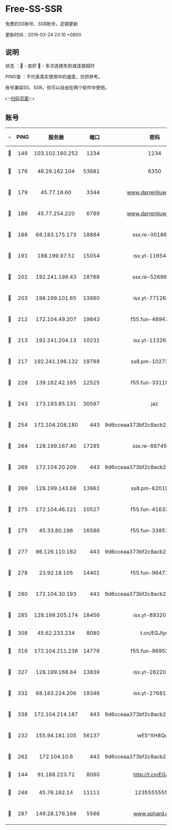 # Free-SS-SSR

免费的SS账号、SSR账号，定期更新

更新时间：2019-03-24 23:10 +0800

## 说明

状态     ：🙂 - 良好 🙁 - 多次连接失败或连接超时

PING值   ：不代表真实使用中的速度，仅供参考。

账号兼容SS、SSR，你可以自由在两个软件中使用。

👉[扫码页面](https://liesauer.github.io/Free-SS-SSR/)👈

## 账号

|-|PING|服务器|端口|密码|加密方式|区域|
|:----:|:----:|:-----:|-----:|:----:|:----:|:----:|
|🙂|149|103.102.160.252|1234|1234|rc4-md5|JP|
|🙂|176|46.29.162.104|53681|6350|aes-128-ctr|RU|
|🙂|179|45.77.18.60|3344|www.darrenliuwei.com|aes-256-cfb|JP|
|🙂|186|45.77.254.220|6789|www.darrenliuwei.com|aes-256-cfb|SG|
|🙂|188|68.183.175.173|18884|ssx.re-00186706|aes-256-cfb|US|
|🙂|191|198.199.97.51|15054|isx.yt-11654879|aes-256-cfb|US|
|🙂|202|192.241.198.43|18768|ssx.re-52696687|aes-256-cfb|US|
|🙂|203|198.199.101.65|13980|isx.yt-77126897|aes-256-cfb|US|
|🙂|212|172.104.49.207|19843|f55.fun-48947292|aes-256-cfb|SG|
|🙂|213|192.241.204.13|10231|isx.yt-11326913|aes-256-cfb|US|
|🙂|217|192.241.196.132|19788|ss8.pm-10273519|aes-256-cfb|US|
|🙂|228|139.162.42.165|12525|f55.fun-33119577|aes-256-cfb|SG|
|🙂|243|173.193.85.131|30587|jaz|aes-256-cfb|US|
|🙂|254|172.104.208.180|443|9d6cceaa373bf2c8acb22e60b6a58be6|aes-256-cfb|US|
|🙂|264|128.199.167.40|17285|ssx.re-88745830|aes-256-cfb|SG|
|🙂|269|172.104.20.209|443|9d6cceaa373bf2c8acb22e60b6a58be6|aes-256-cfb|US|
|🙂|269|128.199.143.68|13961|ss8.pm-62019170|aes-256-cfb|SG|
|🙂|275|172.104.46.121|10527|f55.fun-41632865|aes-256-cfb|SG|
|🙂|275|45.33.80.198|16586|f55.fun-33851911|aes-256-cfb|US|
|🙂|277|96.126.110.162|443|9d6cceaa373bf2c8acb22e60b6a58be6|aes-256-cfb|US|
|🙂|278|23.92.18.105|14401|f55.fun-96471682|aes-256-cfb|US|
|🙂|280|172.104.30.193|443|9d6cceaa373bf2c8acb22e60b6a58be6|aes-256-cfb|US|
|🙂|285|128.199.205.174|18456|isx.yt-89320378|aes-256-cfb|SG|
|🙂|308|45.62.233.234|8080|t.cn/EGJIyrl|rc4-md5|CA|
|🙂|316|172.104.211.238|14776|f55.fun-96953880|aes-256-cfb|US|
|🙂|327|128.199.168.84|13839|isx.yt-26220217|aes-256-cfb|SG|
|🙂|332|68.183.224.206|19346|isx.yt-27681130|aes-256-cfb|SG|
|🙂|338|172.104.214.187|443|9d6cceaa373bf2c8acb22e60b6a58be6|aes-256-cfb|US|
|🙂|232|155.94.181.105|56137|wE5^XH8Quw|aes-256-cfb|US|
|🙂|262|172.104.10.6|443|9d6cceaa373bf2c8acb22e60b6a58be6|aes-256-cfb|US|
|🙁|144|91.188.223.72|8080|http://t.cn/EGJIyrl|rc4-md5|RU|
|🙁|248|45.76.162.14|11111|123555555555|aes-256-cfb|SG|
|🙁|287|149.28.176.168|5566|www.sphard.com|aes-256-cfb|AU|
